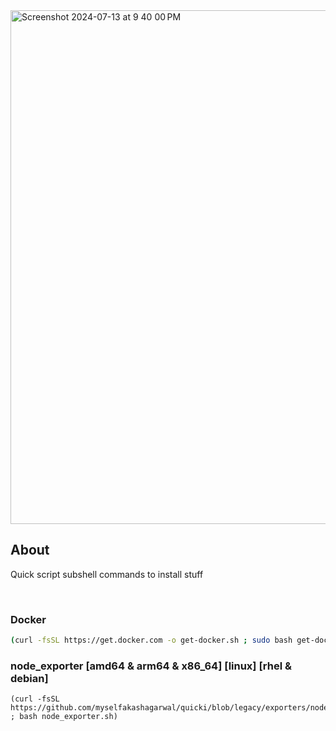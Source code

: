 
<img width="822" alt="Screenshot 2024-07-13 at 9 40 00 PM" src="https://github.com/user-attachments/assets/b647ce31-cfcf-4cfa-839b-ab32d9e165e0">

## About
Quick script subshell commands to install stuff 

<br>


### Docker
```bash
(curl -fsSL https://get.docker.com -o get-docker.sh ; sudo bash get-docker.sh )
```

### node_exporter [amd64 & arm64 & x86_64] [linux] [rhel & debian]
```
(curl -fsSL https://github.com/myselfakashagarwal/quicki/blob/legacy/exporters/node_exporter.sh ; bash node_exporter.sh)
```


